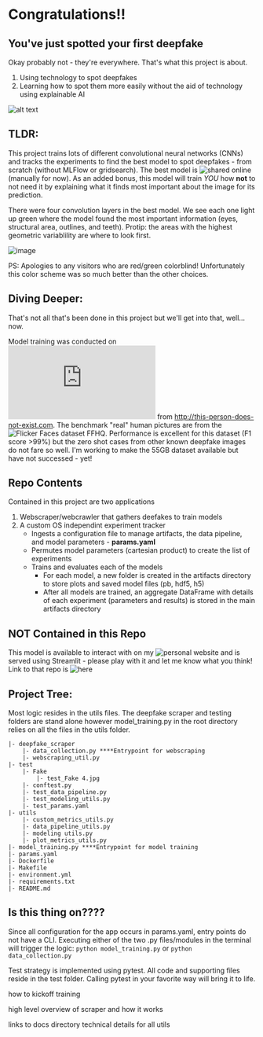 # Congratulations!!
## You've just spotted your first deepfake
Okay probably not - they're everywhere. That's what this project is about. 
1. Using technology to spot deepfakes 
2. Learning how to spot them more easily without the aid of technology using explainable AI



![alt text](https://i.insider.com/5c6d85ca2628986f7f3a5d02?width=1000)


## TLDR: 
This project trains lots of different convolutional neural networks (CNNs) and tracks the experiments to find the best model to spot deepfakes - from scratch (without MLFlow or gridsearch). The best model is ![shared online](https://donovinemerson.com/?p=273) (manually for now). As an added bonus, this model will train *YOU* how **not** to not need it by explaining what it finds most important about the image for its prediction. 

There were four convolution layers in the best model. We see each one light up green where the model found the most important information (eyes, structural area, outlines, and teeth). Protip: the areas with the highest geometric variablility are where to look first.

![image](https://user-images.githubusercontent.com/87036676/216816048-caa696c7-1128-4d86-8a95-82f0bc1d2a01.png)

PS: Apologies to any visitors who are red/green colorblind! Unfortunately this color scheme was so much better than the other choices. 


## Diving Deeper:
That's not all that's been done in this project but we'll get into that, well... now.

Model training was conducted on ![StyleGAN generated images](https://arxiv.org/pdf/1812.04948.pdf) from http://this-person-does-not-exist.com. The benchmark "real" human pictures are from the ![Flicker Faces dataset FFHQ](https://github.com/NVlabs/ffhq-dataset). 
Performance is excellent for this dataset (F1 score >99%) but the zero shot cases from other known deepfake images do not fare so well. I'm working to make the 55GB dataset available but have not successed - yet!

## Repo Contents
Contained in this project are two applications 
1. Webscraper/webcrawler that gathers deefakes to train models
2. A custom OS independint experiment tracker
    - Ingests a configuration file to manage artifacts, the data pipeline, and model parameters - **params.yaml**
    - Permutes model parameters (cartesian product) to create the list of experiments
    - Trains and evaluates each of the models
        -  For each model, a new folder is created in the artifacts directory to store plots and saved model files (pb, hdf5, h5)
        -  After all models are trained, an aggregate DataFrame with details of each experiment (parameters and results) is stored in the main artifacts directory
    

## NOT Contained in this Repo
This model is available to interact with on my ![personal website](https://donovinemerson.com/?p=273) and is served using Streamlit - please play with it and let me know what you think! Link to that repo is ![here](https://github.com/doemerson123/fake-detector-api)


## Project Tree:

Most logic resides in the utils files. The deepfake scraper and testing folders are stand alone however model_training.py in the root directory relies on all the files in the utils folder. 

    |- deepfake_scraper
        |- data_collection.py ****Entrypoint for webscraping
        |- webscraping_util.py
    |- test
        |- Fake
            |- test_Fake 4.jpg
        |- conftest.py
        |- test_data_pipeline.py
        |- test_modeling_utils.py
        |- test_params.yaml
    |- utils
        |- custom_metrics_utils.py
        |- data_pipeline_utils.py
        |- modeling utils.py
        |- plot_metrics_utils.py
    |- model_training.py ****Entrypoint for model training
    |- params.yaml
    |- Dockerfile
    |- Makefile
    |- environment.yml
    |- requirements.txt
    |- README.md


## Is this thing on????
Since all configuration for the app occurs in params.yaml, entry points do not have a CLI. Executing either of the two .py files/modules in the terminal will trigger the logic: `python model_training.py` or `python data_collection.py` 

Test strategy is implemented using pytest. All code and supporting files reside in the test folder. Calling pytest in your favorite way will bring it to life.



how to kickoff training

high level overview of scraper and how it works

links to docs directory technical details for all utils

